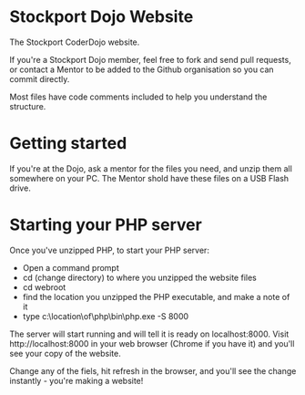 Stockport Dojo Website
=====================

The Stockport CoderDojo website.

If you're a Stockport Dojo member, feel free to fork and send pull requests,
or contact a Mentor to be added to the Github organisation so you can commit directly.

Most files have code comments included to help you understand the structure.

Getting started
===============

If you're at the Dojo, ask a mentor for the files you need, and unzip them all somewhere on your PC. The Mentor shold have these files on a USB Flash drive.

Starting your PHP server
========================

Once you've unzipped PHP, to start your PHP server:

- Open a command prompt
- cd (change directory) to where you unzipped the website files
- cd webroot
- find the location you unzipped the PHP executable, and make a note of it
- type c:\location\of\php\bin\php.exe -S 8000

The server will start running and will tell it is ready on localhost:8000. Visit http://localhost:8000 in your web browser (Chrome if you have it) and you'll see your copy of the website.

Change any of the fiels, hit refresh in the browser, and you'll see the change instantly - you're making a website!